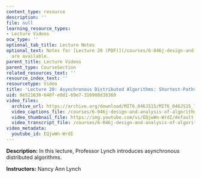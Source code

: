 ```yaml
---
content_type: resource
description: ''
file: null
learning_resource_types:
- Lecture Videos
ocw_type: ''
optional_tab_title: Lecture Notes
optional_text: Notes for [Lecture 20 (PDF)](/courses/6-046j-design-and-analysis-of-algorithms-spring-2015/resources/mit6_046js15_lec20)
  are available.
parent_title: Lecture Videos
parent_type: CourseSection
related_resources_text: ''
resource_index_text: ''
resourcetype: Video
title: 'Lecture 20: Asynchronous Distributed Algorithms: Shortest-Paths Spanning Trees'
uid: 0e521636-640f-e0d1-69e7-316908d3b369
video_files:
  archive_url: https://archive.org/download/MIT6.046JS15/MIT6_046JS15_lec20_300k.mp4
  video_captions_file: /courses/6-046j-design-and-analysis-of-algorithms-spring-2015/b2bac6870a8d5213b02e221a4e03f404_EQjwWn-WrdI.vtt
  video_thumbnail_file: https://img.youtube.com/vi/EQjwWn-WrdI/default.jpg
  video_transcript_file: /courses/6-046j-design-and-analysis-of-algorithms-spring-2015/c30f74842b562bc088effca6c0a78c2d_EQjwWn-WrdI.pdf
video_metadata:
  youtube_id: EQjwWn-WrdI
---
```


**Description:** In this lecture, Professor Lynch introduces asynchronous distributed algorithms.

**Instructors:** Nancy Ann Lynch